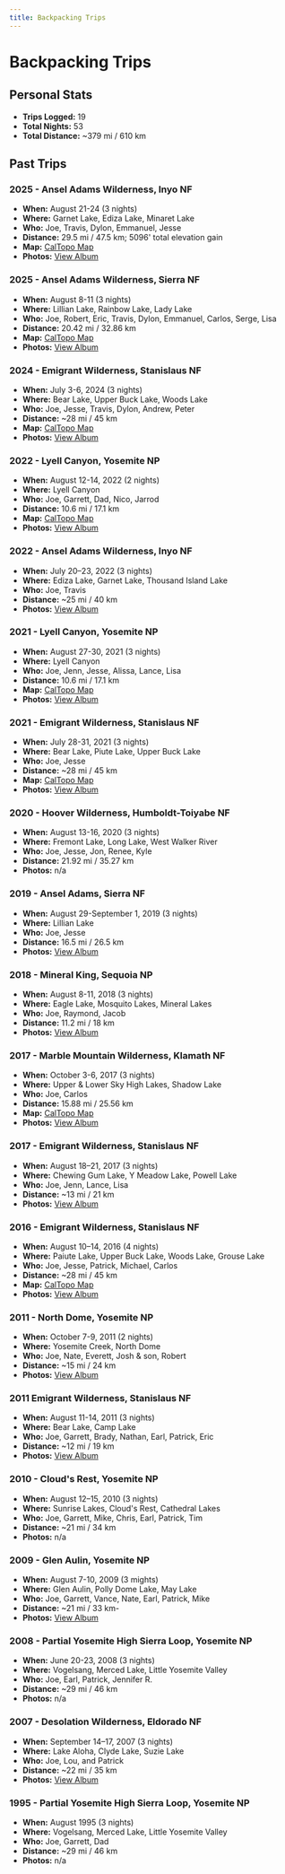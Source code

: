```yaml
---
title: Backpacking Trips
---
```

# Backpacking Trips

## Personal Stats

- **Trips Logged:** 19
- **Total Nights:** 53
- **Total Distance:** ~379 mi / 610 km

## Past Trips

### 2025 - Ansel Adams Wilderness, Inyo NF
- **When:** August 21-24 (3 nights)
- **Where:** Garnet Lake, Ediza Lake, Minaret Lake
- **Who:** Joe, Travis, Dylon, Emmanuel, Jesse 
- **Distance:** 29.5 mi / 47.5 km; 5096' total elevation gain
- **Map:** [CalTopo Map](https://caltopo.com/m/27S5E48)
- **Photos:** [View Album](https://www.icloud.com/sharedalbum/#B2dG4VTwGGyZdqv)

### 2025 - Ansel Adams Wilderness, Sierra NF

- **When:** August 8-11 (3 nights)
- **Where:** Lillian Lake, Rainbow Lake, Lady Lake
- **Who:** Joe, Robert, Eric, Travis, Dylon, Emmanuel, Carlos, Serge, Lisa 
- **Distance:** 20.42 mi / 32.86 km 
- **Map:** [CalTopo Map](https://caltopo.com/m/27S5E48)
- **Photos:** [View Album](https://www.icloud.com/sharedalbum/#B2dG4VTwGGyZdqv)

### 2024 - Emigrant Wilderness, Stanislaus NF

- **When:** July 3-6, 2024 (3 nights)
- **Where:** Bear Lake, Upper Buck Lake, Woods Lake
- **Who:** Joe, Jesse, Travis, Dylon, Andrew, Peter
- **Distance:** ~28 mi / 45 km
- **Map:** [CalTopo Map](https://caltopo.com/m/3CES)
- **Photos:** [View Album](https://www.icloud.com/sharedalbum/#B2dG0ehgLGJ9vq4)

### 2022 - Lyell Canyon, Yosemite NP

- **When:** August 12-14, 2022 (2 nights)
- **Where:** Lyell Canyon
- **Who:** Joe, Garrett, Dad, Nico, Jarrod
- **Distance:** 10.6 mi / 17.1 km
- **Map:** [CalTopo Map](https://caltopo.com/m/Q53A)
- **Photos:** [View Album](https://www.icloud.com/sharedalbum/#B2dGlxzuqGDxywd)

### 2022 - Ansel Adams Wilderness, Inyo NF

- **When:** July 20–23, 2022 (3 nights)
- **Where:** Ediza Lake, Garnet Lake, Thousand Island Lake
- **Who:** Joe, Travis
- **Distance:** ~25 mi / 40 km
- **Photos:** [View Album](https://www.icloud.com/sharedalbum/#B2dGIcgc2GO1Nh6)

### 2021 - Lyell Canyon, Yosemite NP

- **When:** August 27-30, 2021 (3 nights)
- **Where:** Lyell Canyon
- **Who:** Joe, Jenn, Jesse, Alissa, Lance, Lisa
- **Distance:** 10.6 mi / 17.1 km
- **Map:** [CalTopo Map](https://caltopo.com/m/Q53A)
- **Photos:** [View Album](https://www.icloud.com/sharedalbum/#B2dGJDfWGG0Vhj7)

### 2021 - Emigrant Wilderness, Stanislaus NF

- **When:** July 28-31, 2021 (3 nights)
- **Where:** Bear Lake, Piute Lake, Upper Buck Lake
- **Who:** Joe, Jesse
- **Distance:** ~28 mi / 45 km
- **Map:** [CalTopo Map](https://caltopo.com/m/3CES)
- **Photos:** [View Album](https://www.icloud.com/sharedalbum/#B2d5aDWbrMlwaZ)

### 2020 - Hoover Wilderness, Humboldt-Toiyabe NF

- **When:** August 13-16, 2020 (3 nights)
- **Where:** Fremont Lake, Long Lake, West Walker River
- **Who:** Joe, Jesse, Jon, Renee, Kyle
- **Distance:** 21.92 mi / 35.27 km
- **Photos:** n/a

### 2019 - Ansel Adams, Sierra NF

- **When:** August 29-September 1, 2019 (3 nights)
- **Where:** Lillian Lake
- **Who:** Joe, Jesse
- **Distance:** 16.5 mi / 26.5 km
- **Photos:** [View Album](https://www.icloud.com/sharedalbum/#B2dJRveFpJOYfBF)

### 2018 - Mineral King, Sequoia NP

- **When:** August 8-11, 2018 (3 nights)
- **Where:** Eagle Lake, Mosquito Lakes, Mineral Lakes
- **Who:** Joe, Raymond, Jacob
- **Distance:** 11.2 mi / 18 km
- **Photos:** [View Album](https://www.icloud.com/sharedalbum/#B2dGdPblXG2Ex5T)

### 2017 - Marble Mountain Wilderness, Klamath NF

- **When:** October 3-6, 2017 (3 nights)
- **Where:** Upper & Lower Sky High Lakes, Shadow Lake
- **Who:** Joe, Carlos
- **Distance:** 15.88 mi / 25.56 km
- **Map:** [CalTopo Map](https://caltopo.com/m/12JG)
- **Photos:** [View Album](https://www.icloud.com/sharedalbum/#B2d5CmvASx4qMT)

### 2017 - Emigrant Wilderness, Stanislaus NF

- **When:** August 18–21, 2017 (3 nights)
- **Where:** Chewing Gum Lake, Y Meadow Lake, Powell Lake
- **Who:** Joe, Jenn, Lance, Lisa
- **Distance:** ~13 mi / 21 km
- **Photos:** [View Album](https://www.icloud.com/sharedalbum/#B2d5NI45M298sk)

### 2016 - Emigrant Wilderness, Stanislaus NF

- **When:** August 10–14, 2016 (4 nights)
- **Where:** Paiute Lake, Upper Buck Lake, Woods Lake, Grouse Lake
- **Who:** Joe, Jesse, Patrick, Michael, Carlos
- **Distance:** ~28 mi / 45 km
- **Map:** [CalTopo Map](https://caltopo.com/m/3CES)
- **Photos:** [View Album](https://www.icloud.com/sharedalbum/#B2d52plgjNzKRG)

### 2011 - North Dome, Yosemite NP

- **When:** October 7-9, 2011 (2 nights)
- **Where:** Yosemite Creek, North Dome
- **Who:** Joe, Nate, Everett, Josh & son, Robert
- **Distance:** ~15 mi / 24 km
- **Photos:** [View Album](https://www.icloud.com/sharedalbum/#B2d5M7GFPacFVN)

### 2011 Emigrant Wilderness, Stanislaus NF

- **When:** August 11-14, 2011 (3 nights)
- **Where:** Bear Lake, Camp Lake
- **Who:** Joe, Garrett, Brady, Nathan, Earl, Patrick, Eric 
- **Distance:** ~12 mi / 19 km
- **Photos:** [View Album](https://www.icloud.com/sharedalbum/#B2dGQOeMmGAEYP2)

### 2010 - Cloud's Rest, Yosemite NP

- **When:** August 12–15, 2010 (3 nights)
- **Where:** Sunrise Lakes, Cloud's Rest, Cathedral Lakes
- **Who:** Joe, Garrett, Mike, Chris, Earl, Patrick, Tim
- **Distance:** ~21 mi / 34 km
- **Photos:** n/a

### 2009 - Glen Aulin, Yosemite NP

- **When:** August 7-10, 2009 (3 mights)
- **Where:** Glen Aulin, Polly Dome Lake, May Lake
- **Who:** Joe, Garrett, Vance, Nate, Earl, Patrick, Mike
- **Distance:** ~21 mi / 33 km- 
- **Photos:** [View Album](https://www.icloud.com/sharedalbum/#B2d5aVbMKMX981)

### 2008 - Partial Yosemite High Sierra Loop, Yosemite NP

- **When:** June 20-23, 2008 (3 nights)
- **Where:** Vogelsang, Merced Lake, Little Yosemite Valley
- **Who:** Joe, Earl, Patrick, Jennifer R.
- **Distance:** ~29 mi / 46 km
- **Photos:** n/a

### 2007 - Desolation Wilderness, Eldorado NF

- **When:** September 14–17, 2007 (3 nights)
- **Where:** Lake Aloha, Clyde Lake, Suzie Lake
- **Who:** Joe, Lou, and Patrick
- **Distance:** ~22 mi / 35 km
- **Photos:** [View Album](https://www.icloud.com/sharedalbum/#B2dGdIshaGiskGQ)

### 1995 - Partial Yosemite High Sierra Loop, Yosemite NP

- **When:** August 1995 (3 nights)
- **Where:** Vogelsang, Merced Lake, Little Yosemite Valley
- **Who:** Joe, Garrett, Dad
- **Distance:** ~29 mi / 46 km
- **Photos:** n/a